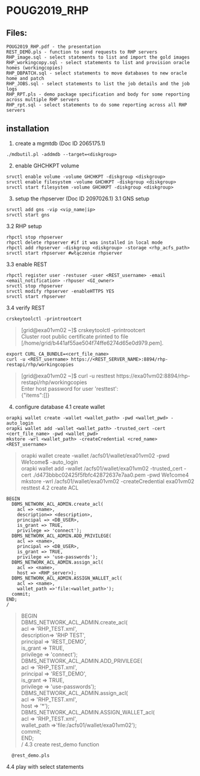 # POUG2019_RHP

## Files:
```
POUG2019_RHP.pdf - the presentation
REST_DEMO.pls - function to send requests to RHP servers
RHP_image.sql - select statements to list and import the gold images 
RHP_workingcopy.sql - select statements to list and provision oracle homes (workingcopies)
RHP_DBPATCH.sql - select statements to move databases to new oracle home and patch
RHP_JOBS.sql - select statements to list the job details and the job logs
RHP_RPT.pls - demo package specification and body for some reporting across multiple RHP servers
RHP_rpt.sql - select statements to do some reporting across all RHP servers
```
## installation
1. create a mgmtdb (Doc ID 2065175.1)
```
./mdbutil.pl -addmdb --target=<diskgroup>
```
2. enable GHCHKPT volume
```
srvctl enable volume -volume GHCHKPT -diskgroup <diskgroup>
srvctl enable filesystem -volume GHCHKPT -diskgroup <diskgroup>
srvctl start filesystem -volume GHCHKPT -diskgroup <diskgroup>
```
3. setup the rhpserver (Doc ID 2097026.1)
3.1 GNS setup
```
srvctl add gns -vip <vip_name|ip>
srvctl start gns
```
3.2 RHP setup
```
rhpctl stop rhpserver
rhpctl delete rhpserver #if it was installed in local mode
rhpctl add rhpserver -diskgroup <diskgroup> -storage <rhp_acfs_path> 
srvctl start rhpserver #włączenie rhpserver
```
3.3 enable REST
```
rhpctl register user -restuser -user <REST_username> -email <email_notification> -rhpuser <GI_owner>
srvctl stop rhpserver
srvctl modify rhpserver -enableHTTPS YES
srvctl start rhpserver
```
3.4 verify REST
```
crskeytoolctl -printrootcert
```
> [grid@exa01vm02 ~]$ crskeytoolctl -printrootcert  
> Cluster root public certificate printed to file [/home/grid/b441af55ae504f74ffe6274d65e0d979.pem].
```
export CURL_CA_BUNDLE=<cert_file_name>
curl -u <REST_username> https://<REST_SERVER_NAME>:8894/rhp-restapi/rhp/workingcopies
```
> [grid@exa01vm02 ~]$ curl -u resttest https://exa01vm02:8894/rhp-restapi/rhp/workingcopies  
> Enter host password for user 'resttest':  
> {"items":[]}

4. configure database
4.1 create wallet
```
orapki wallet create -wallet <wallet_path> -pwd <wallet_pwd> -auto_login
orapki wallet add -wallet <wallet_path> -trusted_cert -cert <cert_file_name> -pwd <wallet_pwd>
mkstore -wrl <wallet_path> -createCredential <cred_name> <REST_username>
```
> orapki wallet create -wallet /acfs01/wallet/exa01vm02 -pwd We1come\$ -auto_login  
> orapki wallet add -wallet /acfs01/wallet/exa01vm02 -trusted_cert -cert ./d473bbbc02425f5fbfc42872637e7aa0.pem -pwd We1come4  
> mkstore -wrl /acfs01/wallet/exa01vm02 -createCredential exa01vm02 resttest
4.2 create ACL
```
BEGIN
  DBMS_NETWORK_ACL_ADMIN.create_acl(
    acl => <name>, 
    description=> <description>,
    principal => <DB_USER>, 
    is_grant => TRUE, 
    privilege => 'connect'); 
  DBMS_NETWORK_ACL_ADMIN.ADD_PRIVILEGE(
    acl => <name>,
    principal => <DB_USER>, 
    is_grant => TRUE, 
    privilege => 'use-passwords'); 
  DBMS_NETWORK_ACL_ADMIN.assign_acl(
    acl => <name>, 
    host => <RHP_server>); 
  DBMS_NETWORK_ACL_ADMIN.ASSIGN_WALLET_acl(
    acl => <name>, 
    wallet_path =>'file:<wallet_path>'); 
  commit;
END; 
/
```
> BEGIN  
>   DBMS_NETWORK_ACL_ADMIN.create_acl(  
>     acl => 'RHP_TEST.xml',  
>     description=> 'RHP TEST',  
>     principal => 'REST_DEMO',  
>     is_grant => TRUE,  
>     privilege => 'connect');  
>   DBMS_NETWORK_ACL_ADMIN.ADD_PRIVILEGE(  
>     acl => 'RHP_TEST.xml',  
>     principal => 'REST_DEMO',   
>     is_grant => TRUE,   
>     privilege => 'use-passwords');  
>   DBMS_NETWORK_ACL_ADMIN.assign_acl(  
>     acl => 'RHP_TEST.xml',  
>     host => '*');  
>   DBMS_NETWORK_ACL_ADMIN.ASSIGN_WALLET_acl(  
>     acl => 'RHP_TEST.xml',  
>     wallet_path =>'file:/acfs01/wallet/exa01vm02');  
>   commit;  
> END;  
> /
4.3 create rest_demo function
```
  @rest_demo.pls
```
4.4 play with select statements

